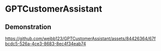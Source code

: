 # GPTCustomerAssistant

## Demonstration
https://github.com/weibb123/GPTCustomerAssistant/assets/84426364/67fbcdc5-526a-4ce3-8683-8ec4f34eab74

